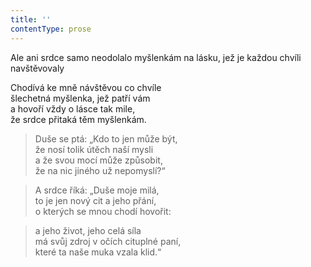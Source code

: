 ```yaml
---
title: ''
contentType: prose
---
```


Ale ani srdce samo neodolalo myšlenkám na lásku, jež je každou chvíli navštěvovaly

Chodívá ke mně návštěvou co chvíle  
šlechetná myšlenka, jež patří vám  
a hovoří vždy o lásce tak mile,  
že srdce přitaká těm myšlenkám.

> Duše se ptá: „Kdo to jen může být,  
> že nosí tolik útěch naší mysli  
> a že svou mocí může způsobit,  
> že na nic jiného už nepomyslí?“

> A srdce říká: „Duše moje milá,  
> to je jen nový cit a jeho přání,  
> o kterých se mnou chodí hovořit:

> a jeho život, jeho celá síla  
> má svůj zdroj v očích cituplné paní,  
> které ta naše muka vzala klid.“
